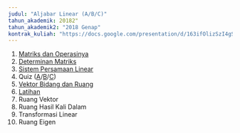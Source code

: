 ```yaml
---
judul: "Aljabar Linear (A/B/C)"
tahun_akademik: 20182"
tahun_akademik2: "2018 Genap"
kontrak_kuliah: "https://docs.google.com/presentation/d/163ifOlizSzI4gSYhPOcVKIGO7bdTITlCWz1xG4tjEZs/edit?usp=sharing"
---
```


1. [Matriks dan Operasinya](https://docs.google.com/presentation/d/18fN_25Y_BZwPOsodvYQyJqvmaYywDud_RC7cLbyVHzk/edit?usp=sharing)
2. [Determinan Matriks](https://docs.google.com/presentation/d/15CzI1TyI7YoK5JboHKmJbjGFpVFzHBnp313ZQMSTQP0/edit?usp=sharing)
3. [Sistem Persamaan Linear](https://docs.google.com/presentation/d/1WBnnAbSiCpK9RmIB0hEJWzLMsDtfdVOn86rHg8-hvfg/edit?usp=sharing)
4. Quiz ([A](https://forms.gle/HZw5aSmZKcomDngx6)/[B](https://forms.gle/ttgJ6ah4hivPTySn9)/[C](https://forms.gle/LqX2FNks5r3g1iz79))
5. [Vektor Bidang dan Ruang](https://docs.google.com/presentation/d/1bFC5HqmkRATr-a6UuSLK-oT82J_PNIUsLF_mOH__TNo/edit?usp=sharing)
6. [Latihan](https://docs.google.com/presentation/d/1UwYlTHCoZCgBbc1iH9PeesrLZRxIvS59dA5x78wyToc/edit?usp=sharing)
7. Ruang Vektor
8. Ruang Hasil Kali Dalam
9. Transformasi Linear
10. Ruang Eigen